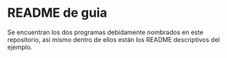# README de guia

Se encuentran los dos programas debidamente nombrados en este repositorio, así mismo dentro de ellos están los README descriptivos del ejemplo.
